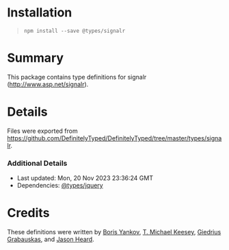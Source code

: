 # Installation
> `npm install --save @types/signalr`

# Summary
This package contains type definitions for signalr (http://www.asp.net/signalr).

# Details
Files were exported from https://github.com/DefinitelyTyped/DefinitelyTyped/tree/master/types/signalr.

### Additional Details
 * Last updated: Mon, 20 Nov 2023 23:36:24 GMT
 * Dependencies: [@types/jquery](https://npmjs.com/package/@types/jquery)

# Credits
These definitions were written by [Boris Yankov](https://github.com/borisyankov), [T. Michael Keesey](https://github.com/keesey), [Giedrius Grabauskas](https://github.com/GiedriusGrabauskas), and [Jason Heard](https://github.com/101100).
